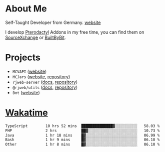 # About Me

Self-Taught Developer from Germany. [website](https://rjansen.dev)

I develop [Pterodactyl](https://pterodactyl.io) Addons in my free time, you can find
them on [SourceXchange](https://www.sourcexchange.net/teams/356/profile) or [BuiltByBit](https://builtbybit.com/search/3078009).

# Projects

- `MCVAPI` ([website](https://versions.mcjars.app))
- `MCJars` ([website](https://mcjars.app), [repository](https://github.com/0x7d8/mcjar))
- `rjweb-server` ([docs](https://server.rjweb.dev), [repository](https://github.com/0x7d8/NPM_WEB-SERVER))
- `@rjweb/utils` ([docs](https://utils.rjweb.dev), [repository](https://github.com/0x7d8/rjweb-utils))
- `Bot` ([website](https://bot.rjns.dev))

# [Wakatime](https://wakatime.com/@0x7d8)

<!--START_SECTION:waka-->

```txt
TypeScript        10 hrs 52 mins  ██████████████▓░░░░░░░░░░   58.03 %
PHP               2 hrs           ██▓░░░░░░░░░░░░░░░░░░░░░░   10.73 %
Java              1 hr 18 mins    █▓░░░░░░░░░░░░░░░░░░░░░░░   06.99 %
Bash              1 hr 9 mins     █▓░░░░░░░░░░░░░░░░░░░░░░░   06.18 %
Other             1 hr 8 mins     █▓░░░░░░░░░░░░░░░░░░░░░░░   06.10 %
```

<!--END_SECTION:waka-->
